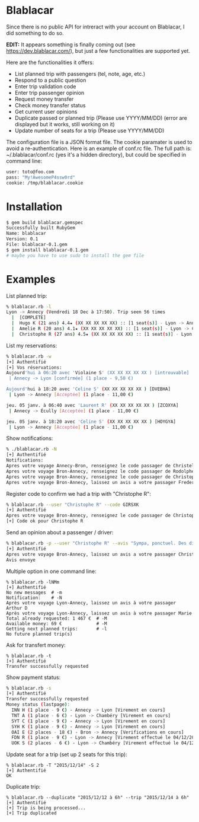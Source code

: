 # Blablacar
Since there is no public API for intreract with your account on Blablacar, I did something to do so.

**EDIT:** It appears something is finally coming out (see  https://dev.blablacar.com/), but just a few functionalities are supported yet.

Here are the functionalities it offers:
+ List planned trip with passengers (tel, note, age, etc.)
+ Respond to a public question
+ Enter trip validation code
+ Enter trip passenger opinion
+ Request money transfer
+ Check money transfer status
+ Get current user opinions
+ Duplicate passed or planned trip (Please use YYYY/MM/DD) (error are displayed but it works, still working on it)
+ Update number of seats for a trip (Please use YYYY/MM/DD)

The configuration file is a JSON format file. The cookie paramater is used to avoid a re-authentication.
Here is an example of conf.rc file. The full path is: ~/.blablacar/conf.rc (yes it's a hidden directory), but could be specified in command line:
```bash
user: toto@foo.com
pass: "My!AwesomeP4ssw0rd"
cookie: /tmp/blablacar.cookie
```

# Installation
```bash
$ gem build blablacar.gemspec
Successfully built RubyGem
Name: blablacar
Version: 0.1
File: blablacar-0.1.gem
$ gem install blablacar-0.1.gem
# maybe you have to use sudo to install the gem file
```

# Examples
List planned trip:
```bash
% blablacar.rb -l
Lyon -> Annecy (Vendredi 18 Dec à 17:50). Trip seen 56 times
  |  [COMPLETE]
  |  Hugo K (21 ans) 4.4★ (XX XX XX XX XX) :: [1 seat(s)] - Lyon -> Annecy
  |  Amelie R (20 ans) 4.1★ (XX XX XX XX XX) :: [1 seat(s)] - Lyon -> Chambery
  |  Christophe R (27 ans) 4.5★ (XX XX XX XX XX) :: [1 seat(s)] - Lyon -> Annecy
```

List my reservations:
```bash
% blablacar.rb -w
[+] Authentifié
[+] Vos réservations:
Aujourd'hui à 06:20 avec 'Violaine S' (XX XX XX XX XX ) [introuvable]
 | Annecy -> Lyon [confirmée] (1 place - 9,50 €)

Aujourd'hui à 18:20 avec 'Celine S' (XX XX XX XX XX ) [DVEBHA]
 | Lyon -> Annecy [Acceptée] (1 place - 11,00 €)

jeu. 05 janv. à 06:40 avec 'Laurent R' (XX XX XX XX XX ) [ZCOXYA]
 | Annecy -> Écully [Acceptée] (1 place - 11,00 €)

jeu. 05 janv. à 18:20 avec 'Celine S' (XX XX XX XX XX ) [HOYGYA]
 | Lyon -> Annecy [Acceptée] (1 place - 11,00 €)
```

Show notifications:
```bash
% ./blablacar.rb -N
[+] Authentifié
Notifications:
Apres votre voyage Annecy-Bron, renseignez le code passager de Christel C pour recevoir €9 rapidement.
Apres votre voyage Bron-Annecy, renseignez le code passager de Rodolphe B pour recevoir €9 rapidement.
Apres votre voyage Bron-Annecy, renseignez le code passager de Christophe R pour recevoir €9 rapidement.
Apres votre voyage Bron-Annecy, laissez un avis a votre passager Frederic O
```

Register code to confirm we had a trip with "Christophe R":
```bash
% blablacar.rb --user "Christophe R" --code GIRSXK
[+] Authentifié
Apres votre voyage Bron-Annecy, renseignez le code passager de Christophe R pour recevoir €9 rapidement.
[+] Code ok pour Christophe R
```

Send an opinion about a passenger / driver:
```bash
% blablacar.rb -p --user "Christophe R" --avis "Sympa, ponctuel. Des discussions vraiment interessantes\!\! Je recommande" --note 5
[+] Authentifié
Apres votre voyage Bron-Annecy, laissez un avis a votre passager Christophe R
Avis envoye
```

Multiple option in one command line:
```
% blablacar.rb -lNMm
[+] Authentifié
No new messages  # -m
Notification:    # -N
Après votre voyage Lyon-Annecy, laissez un avis à votre passager Arthur D
Après votre voyage Lyon-Annecy, laissez un avis à votre passager Marie
Total already requested: 1 467 €  # -M
Available money: 69 €             # -M
Getting next planned trips:       # -l
No future planned trip(s)
```

Ask for transfert money:
```
% blablacar.rb -t
[+] Authentifié
Transfer successfully requested
```
Show payment status:
```bash
% blablacar.rb -s
[+] Authentifié
Transfer successfully requested
Money status (lastpage):
  INN H (1 place - 9 €) - Annecy -> Lyon [Virement en cours]
  TNT A (1 place - 6 €) - Lyon -> Chambéry [Virement en cours]
  SYT C (1 place - 9 €) - Annecy -> Lyon [Virement en cours]
  SYH K (1 place - 9 €) - Annecy -> Lyon [Virement en cours]
  OAI E (2 places - 18 €) - Bron -> Annecy [Verifications en cours]
  FDN R (1 place - 9 €) - Lyon -> Annecy [Virement effectué le 04/12/2015]
  UOK S (2 places - 6 €) - Lyon -> Chambéry [Virement effectué le 04/12/2015]
```

Update seat for a trip (set up 2 seats for this trip):
```
% blablacar.rb -T "2015/12/14" -S 2
[+] Authentifié
OK
```

Duplicate trip:
```
% blablacar.rb --duplicate "2015/12/12 à 6h" --trip "2015/12/14 à 6h"
[+] Authentifié
[+] Trip is being processed...
[+] Trip duplicated
```
